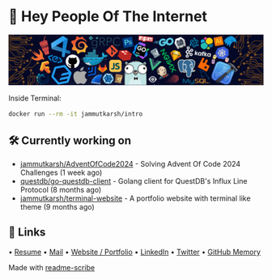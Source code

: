 # 👋 Hey People Of The Internet

![Image](https://github.com/JammUtkarsh/jammutkarsh/blob/main/github-banner.png?raw=true)

Inside Terminal:

```bash
docker run --rm -it jammutkarsh/intro
```

## 🛠️ Currently working on


- [jammutkarsh/AdventOfCode2024](https://github.com/jammutkarsh/AdventOfCode2024) - Solving Advent Of Code 2024 Challenges (1 week ago)
- [questdb/go-questdb-client](https://github.com/questdb/go-questdb-client) - Golang client for QuestDB&#39;s Influx Line Protocol (8 months ago)
- [jammutkarsh/terminal-website](https://github.com/jammutkarsh/terminal-website) - A portfolio website with terminal like theme (9 months ago)

## 🔗 Links

  &bullet; [Resume](https://links.utkarshchourasia.in/resume)
  &bullet; [Mail](mailto:mail@utkarshchourasia.in)
  &bullet; [Website / Portfolio](https://utkarshchourasia.in/)
  &bullet; [LinkedIn](https://www.linkedin.com/in/5utkarshc/)
  &bullet; [Twitter](https://twitter.com/JammUtkarsh)
  &bullet; [GitHub Memory](https://githubmemory.com/@JammUtkarsh)

Made with [readme-scribe](https://github.com/muesli/readme-scribe)
